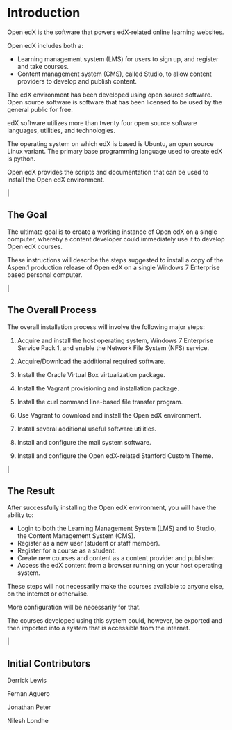 Introduction
============

Open edX is the software that powers edX-related online learning websites.

Open edX includes both a:
 
- Learning management system (LMS) for users to sign up, and register and take courses.
- Content management system (CMS), called Studio, to allow content providers to develop and publish content.

The edX environment has been developed using open source software. Open source software is software that has been licensed to be used by the general public for free.

edX software utilizes more than twenty four open source software languages, utilities, and technologies.

The operating system on which edX is based is Ubuntu, an open source Linux variant. The primary base programming language used to create edX is python.

Open edX provides the scripts and documentation that can be used to install the Open edX environment.

|

The Goal
--------

The ultimate goal is to create a working instance of Open edX on a single computer, whereby a content developer could immediately use it to develop Open edX courses.

These instructions will describe the steps suggested to install a copy of the Aspen.1 production release of Open edX on a single Windows 7 Enterprise based personal computer.

|

The Overall Process
-------------------

The overall installation process will involve the following major steps:
 
1. Acquire and install the host operating system, Windows 7 Enterprise Service Pack 1, and enable the Network File System (NFS) service.
 
2. Acquire/Download the additional required software. 
 
3. Install the Oracle Virtual Box virtualization package.
 
4. Install the Vagrant provisioning and installation package.
 
5. Install the curl command line-based file transfer program.
 
6. Use Vagrant to download and install the Open edX environment.
 
7. Install several additional useful software utilities.
 
8. Install and configure the mail system software.
 
9. Install and configure the Open edX-related Stanford Custom Theme.
 
|

The Result
----------

After successfully installing the Open edX environment, you will have the ability to:
 
 - Login to both the Learning Management System (LMS) and to Studio, the Content Management System (CMS).
 - Register as a new user (student or staff member).
 - Register for a course as a student.
 - Create new courses and content as a content provider and publisher.
 - Access the edX content from a browser running on your host operating system.
 

These steps will not necessarily make the courses available to anyone else, on the internet or otherwise.
 
More configuration will be necessarily for that.
 
The courses developed using this system could, however, be exported and then imported into a system that is accessible from the internet.


|

Initial Contributors
--------------------
Derrick Lewis

Fernan Aguero

Jonathan Peter

Nilesh Londhe
